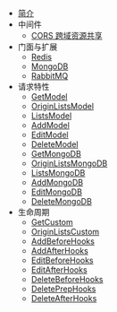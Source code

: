 * [简介](/)
* 中间件
    * [CORS 跨域资源共享](middleware/cors)
* 门面与扩展
    * [Redis](facade/redis)
    * [MongoDB](facade/mongodb)
    * [RabbitMQ](facade/rabbitmq)
* 请求特性
    * [GetModel](traits/getModel)
    * [OriginListsModel](traits/originListsModel)
    * [ListsModel](traits/listsModel)
    * [AddModel](traits/addModel)
    * [EditModel](traits/editModel)
    * [DeleteModel](traits/deleteModel)
    * [GetMongoDB](traits/getMongoDB)
    * [OriginListsMongoDB](traits/originListsMongoDB)
    * [ListsMongoDB](traits/listsMongoDB)
    * [AddMongoDB](traits/addMongoDB)
    * [EditMongoDB](traits/editMongoDB)
    * [DeleteMongoDB](traits/deleteMongoDB)
* 生命周期
    * [GetCustom](lifecycle/getCustom)
    * [OriginListsCustom](lifecycle/originListsCustom)
    * [AddBeforeHooks](lifecycle/addBeforeHooks)
    * [AddAfterHooks](lifecycle/addAfterHooks)
    * [EditBeforeHooks](lifecycle/editBeforeHooks)
    * [EditAfterHooks](lifecycle/editAfterHooks)
    * [DeleteBeforeHooks](lifecycle/deleteBeforeHooks)
    * [DeletePrepHooks](lifecycle/deletePrepHooks.md)
    * [DeleteAfterHooks](lifecycle/deleteAfterHooks)